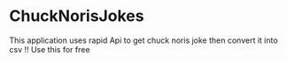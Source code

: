 # ChuckNorisJokes
This application uses rapid Api to get chuck noris joke then convert it into csv !! Use this for free
